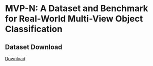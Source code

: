 # MVP-N: A Dataset and Benchmark for Real-World Multi-View Object Classification
## Dataset Download
[Download](https://drive.google.com/file/d/1rbjFXLtXGYSsgFN2r9AZtWxOVHGF5jAS/view?usp=sharing)
